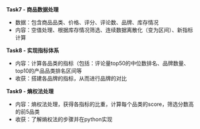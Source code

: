 **Task7 - 商品数据处理**
- 数据：包含商品品类、价格、评分、评论数、品牌、库存情况
- 内容：空值处理、根据库存情况筛选、连续数据离散化（变为区间）、新指标计算

**Task8 - 实现指标体系**
- 内容：计算各品类的指标（包括：评论量top50的中位数排名、品牌数量、top10的产品品类排名区间等
- 收获：搭建各品牌的指标，从而进行品牌的对比

**Task9 - 熵权法处理**
- 内容：熵权法处理，获得各指标的比重，计算每个品类的score，筛选分数高的前5品类
- 收获：了解熵权法的步骤并在python实现
